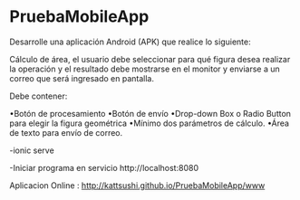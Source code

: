 # PruebaMobileApp
Desarrolle una aplicación Android (APK) que realice lo siguiente:

Cálculo de área, el usuario debe seleccionar para qué figura desea 
realizar la operación y el resultado debe mostrarse en el monitor y 
enviarse a un correo que será ingresado en pantalla.

Debe contener:

•Botón de procesamiento
•Botón de envío
•Drop-down Box o Radio Button para elegir la figura geométrica
•Mínimo dos parámetros de cálculo.
•Área de texto para envío de correo.

-ionic serve


-Iniciar programa en servicio http://localhost:8080

Aplicacion Online :
http://kattsushi.github.io/PruebaMobileApp/www
